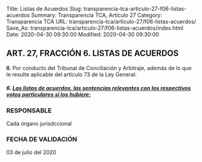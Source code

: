 Title: Listas de Acuerdos
Slug: transparencia-tca-articulo-27-f06-listas-acuerdos
Summary: Transparencia TCA, Artículo 27
Category: Transparencia TCA
URL: transparencia-tca/articulo-27/f06-listas-acuerdos/
Save_As: transparencia-tca/articulo-27/f06-listas-acuerdos/index.html
Date: 2020-04-30 09:30:00
Modified: 2020-04-30 09:30:00


## ART. 27, FRACCIÓN 6. LISTAS DE ACUERDOS

**II.** Por conducto del Tribunal de Conciliación y Arbitraje, además de lo que le resulte aplicable del artículo 73 de la Ley General:

##### **6.** **[Las listas de acuerdos](https://www.pjecz.gob.mx/consultas/listas-de-acuerdos/)**[, las sentencias relevantes con los respectivos votos particulares si los hubiere;](https://www.pjecz.gob.mx/consultas/listas-de-acuerdos/)

### RESPONSABLE

Cada órgano jurisdccional

### FECHA DE VALIDACIÓN

03 de julio del 2020


